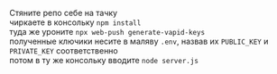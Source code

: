 Стяните репо себе на тачку<br>
чиркаете в консольку `npm install`<br>
туда же уроните `npx web-push generate-vapid-keys`<br>
полученные ключики несите в маляву `.env`, назвав их `PUBLIC_KEY` и `PRIVATE_KEY` соответственно<br>
потом в ту же консольку вводите `node server.js`
